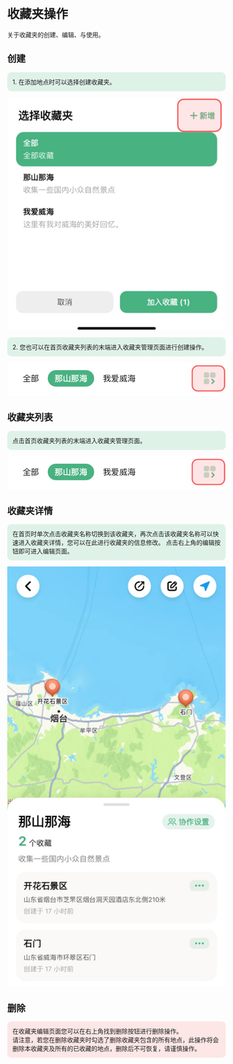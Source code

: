 # 收藏夹操作

关于收藏夹的创建、编辑、与使用。

## 创建
<div style="background-color: #59bc872f; padding: 12px; border-radius: 10px;">
1. 在添加地点时可以选择创建收藏夹。
</div>

![alt 创建收藏夹](../assets/guide/image-quick-add-collection.jpg)

<div style="background-color: #59bc872f; padding: 12px; border-radius: 10px;">
2. 您也可以在首页收藏夹列表的末端进入收藏夹管理页面进行创建操作。
</div>

![alt 收藏夹管理](../assets/guide/image-collection-manage-button.jpg)

## 收藏夹列表
<div style="background-color: #59bc872f; padding: 12px; border-radius: 10px;">
点击首页收藏夹列表的末端进入收藏夹管理页面。
</div>

![alt 收藏夹管理](../assets/guide/image-collection-manage-button.jpg)

## 收藏夹详情
<div style="background-color: #59bc872f; padding: 12px; border-radius: 10px;">
在首页时单次点击收藏夹名称切换到该收藏夹，再次点击该收藏夹名称可以快速进入收藏夹详情，您可以在此进行收藏夹的信息修改。
点击右上角的编辑按钮即可进入编辑页面。
</div>

![alt 收藏夹详情](../assets/guide/image-collection-detail.jpg)

## 删除

<div style="background-color: #F85F5F25; padding: 12px; border-radius: 10px;">
在收藏夹编辑页面您可以在右上角找到删除按钮进行删除操作。
<br/>请注意，若您在删除收藏夹时勾选了删除收藏夹包含的所有地点，此操作将会删除本收藏夹及所有的已收藏的地点，删除后不可恢复，请谨慎操作。
</div>